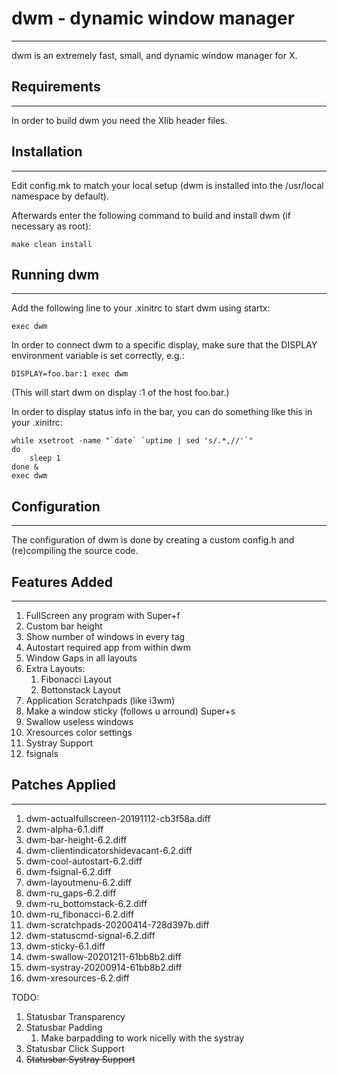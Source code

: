 # dwm - dynamic window manager
------------
dwm is an extremely fast, small, and dynamic window manager for X.


## Requirements
------------
In order to build dwm you need the Xlib header files.


## Installation
------------
Edit config.mk to match your local setup (dwm is installed into
the /usr/local namespace by default).

Afterwards enter the following command to build and install dwm (if
necessary as root):

    make clean install


## Running dwm
-----------
Add the following line to your .xinitrc to start dwm using startx:

    exec dwm

In order to connect dwm to a specific display, make sure that
the DISPLAY environment variable is set correctly, e.g.:

    DISPLAY=foo.bar:1 exec dwm

(This will start dwm on display :1 of the host foo.bar.)

In order to display status info in the bar, you can do something
like this in your .xinitrc:

    while xsetroot -name "`date` `uptime | sed 's/.*,//'`"
    do
    	sleep 1
    done &
    exec dwm


## Configuration
-------------
The configuration of dwm is done by creating a custom config.h
and (re)compiling the source code.

## Features Added
-------------
1. FullScreen any program with Super+f
2. Custom bar height
3. Show number of windows in every tag
4. Autostart required app from within dwm
5. Window Gaps in all layouts
6. Extra Layouts:
	1. Fibonacci Layout
	2. Bottonstack Layout
7. Application Scratchpads (like i3wm)
8. Make a window sticky (follows u arround) Super+s
9. Swallow useless windows
10. Xresources color settings
11. Systray Support
12. fsignals

## Patches Applied
-------------
1. dwm-actualfullscreen-20191112-cb3f58a.diff
2. dwm-alpha-6.1.diff
3. dwm-bar-height-6.2.diff
4. dwm-clientindicatorshidevacant-6.2.diff
5. dwm-cool-autostart-6.2.diff
6. dwm-fsignal-6.2.diff
7. dwm-layoutmenu-6.2.diff
8. dwm-ru_gaps-6.2.diff
9. dwm-ru_bottomstack-6.2.diff
10. dwm-ru_fibonacci-6.2.diff
11. dwm-scratchpads-20200414-728d397b.diff
12. dwm-statuscmd-signal-6.2.diff
13. dwm-sticky-6.1.diff
14. dwm-swallow-20201211-61bb8b2.diff
15. dwm-systray-20200914-61bb8b2.diff
16. dwm-xresources-6.2.diff

TODO:
1. Statusbar Transparency
2. Statusbar Padding
	1. Make barpadding to work nicelly with the systray
4. Statusbar Click Support
5. ~~Statusbar Systray Support~~
